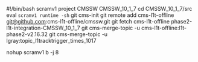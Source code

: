 #!/bin/bash
scramv1 project CMSSW CMSSW_10_1_7
cd CMSSW_10_1_7/src
eval `scramv1 runtime -sh`
git cms-init
git remote add cms-l1t-offline git@github.com:cms-l1t-offline/cmssw.git
git fetch cms-l1t-offline phase2-l1t-integration-CMSSW_10_1_7
git cms-merge-topic -u cms-l1t-offline:l1t-phase2-v2.16.32
git cms-merge-topic -u lgray:topic_l1tracktrigger_times_1017

nohup scramv1 b -j 8
